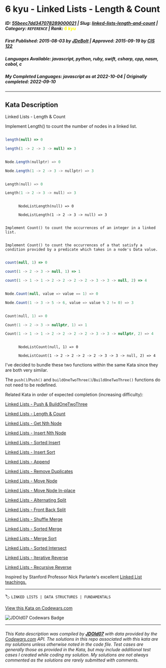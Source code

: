 # 6 kyu - Linked Lists - Length & Count

##### **ID**: [55beec7dd347078289000021](https://www.codewars.com/kata/55beec7dd347078289000021) | **Slug**: [linked-lists-length-and-count](https://www.codewars.com/kata/55beec7dd347078289000021) | **Category**: `REFERENCE` | **Rank**: <span style="color:yellow">6 kyu</span>

##### **First Published**: 2015-08-03 ***by*** [JDeBolt](https://www.codewars.com/users/JDeBolt) | **Approved**: 2015-09-19 ***by*** [CIS 122](https://www.codewars.com/users/CIS%20122)

##### **Languages Available**: javascript, python, ruby, swift, csharp, cpp, nasm, cobol, c

##### **My Completed Languages**: javascript ***as at*** 2022-10-04 | **Originally completed**: 2022-09-10

---

## Kata Description


Linked Lists - Length & Count



Implement Length() to count the number of nodes in a linked list.<br>

```javascript

length(null) => 0

length(1 -> 2 -> 3 -> null) => 3

```

```csharp

Node.Length(nullptr) => 0

Node.Length(1 -> 2 -> 3 -> nullptr) => 3

```

```cpp

Length(null) => 0

Length(1 -> 2 -> 3 -> null) => 3

```

```cobol

      NodeListLength(null) => 0

      NodeListLength(1 -> 2 -> 3 -> null) => 3

```

```if-not:csharp

Implement Count() to count the occurrences of an integer in a linked list.

```

```if:csharp

Implement Count() to count the occurrences of a that satisfy a condition provided by a predicate which takes in a node's Data value.

```

```javascript

count(null, 1) => 0

count(1 -> 2 -> 3 -> null, 1) => 1

count(1 -> 1 -> 1 -> 2 -> 2 -> 2 -> 2 -> 3 -> 3 -> null, 2) => 4

```

```csharp

Node.Count(null, value => value == 1) => 0

Node.Count(1 -> 3 -> 5 -> 6, value => value % 2 != 0) => 3

```

```cpp

Count(null, 1) => 0

Count(1 -> 2 -> 3 -> nullptr, 1) => 1

Count(1 -> 1 -> 1 -> 2 -> 2 -> 2 -> 2 -> 3 -> 3 -> nullptr, 2) => 4

```

```cobol

      NodeListCount(null, 1) => 0

      NodeListCount(1 -> 2 -> 2 -> 2 -> 2 -> 3 -> 3 -> null, 2) => 4

```



I've decided to bundle these two functions within the same Kata since they are both very similar.



The `push()`/`Push()` and `buildOneTwoThree()`/`BuildOneTwoThree()` functions do not need to be redefined.



Related Kata in order of expected completion (increasing difficulty):<br>

 <a href="http://www.codewars.com/kata/linked-lists-push-and-buildonetwothree">Linked Lists - Push & BuildOneTwoThree</a><br>

 <a href="http://www.codewars.com/kata/linked-lists-length-and-count">Linked Lists - Length & Count</a><br>

 <a href="http://www.codewars.com/kata/linked-lists-get-nth-node">Linked Lists - Get Nth Node</a><br>

<a href="http://www.codewars.com/kata/linked-lists-insert-nth-node">Linked Lists - Insert Nth Node</a><br>

<a href="http://www.codewars.com/kata/linked-lists-sorted-insert">Linked Lists - Sorted Insert</a><br>

<a href="http://www.codewars.com/kata/linked-lists-insert-sort">Linked Lists - Insert Sort</a><br>

<a href="http://www.codewars.com/kata/linked-lists-append">Linked Lists - Append</a><br>

<a href="http://www.codewars.com/kata/linked-lists-remove-duplicates">Linked Lists - Remove Duplicates</a><br>

<a href="http://www.codewars.com/kata/linked-lists-move-node">Linked Lists - Move Node</a><br>

<a href="http://www.codewars.com/kata/linked-lists-move-node-in-place">Linked Lists - Move Node In-place</a><br>

<a href="http://www.codewars.com/kata/linked-lists-alternating-split">Linked Lists - Alternating Split</a><br>

<a href="http://www.codewars.com/kata/linked-lists-front-back-split">Linked Lists - Front Back Split</a><br>

<a href="http://www.codewars.com/kata/linked-lists-shuffle-merge">Linked Lists - Shuffle Merge</a><br>

<a href="http://www.codewars.com/kata/linked-lists-sorted-merge">Linked Lists - Sorted Merge</a><br>

<a href="http://www.codewars.com/kata/linked-lists-merge-sort">Linked Lists - Merge Sort</a><br>

<a href="http://www.codewars.com/kata/linked-lists-sorted-intersect">Linked Lists - Sorted Intersect</a><br>

<a href="http://www.codewars.com/kata/linked-lists-iterative-reverse">Linked Lists - Iterative Reverse</a><br>

<a href="http://www.codewars.com/kata/linked-lists-recursive-reverse">Linked Lists - Recursive Reverse</a><br>



Inspired by Stanford Professor Nick Parlante's excellent [Linked List teachings.](http://cslibrary.stanford.edu/103/LinkedListBasics.pdf)

---


🏷 `LINKED LISTS | DATA STRUCTURES | FUNDAMENTALS`


[View this Kata on Codewars.com](https://www.codewars.com/kata/55beec7dd347078289000021)

![](https://www.codewars.com/users/jdold07/badges/large "JDOld07 Codewars Badge")

---

###### *This Kata description was compiled by [**JDOld07**](https://tpstech.dev) with data provided by the [Codewars.com](https://www.codewars.com) API.  The solutions in this repo associated with this kata are my solutions unless otherwise noted in the code file.  Test cases are generally those as provided in the Kata, but may include additional test cases I created while coding my solution.  My solutions are not always commented as the solutions are rarely submitted with comments.*
